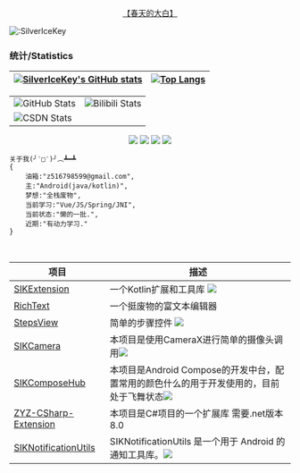 
<p align="center">
    <a href="https://blog.silvericekey.top">【春天的大白】</a>
</p>

![:SilverIceKey](https://moe-counter.glitch.me/get/@:SilverIceKey?theme=gelbooru)

### 统计/Statistics

| [![SilverIceKey's GitHub stats](https://github-readme-stats.vercel.app/api?username=SilverIceKey&show_icons=true&show=reviews,discussions_started,discussions_answered,prs_merged,prs_merged_percentage)](https://github.com/anuraghazra/github-readme-stats) | [![Top Langs](https://github-readme-stats.vercel.app/api/top-langs/?username=SilverIceKey&langs_count=8&layout=donut&hide=html,css,fluent,scss,stylus)](https://github.com/anuraghazra/github-readme-stats) |
| :------------------------------------------------------------------------------------------------------------------------------------------------------------------------------------------------------------------------------------------------------------: | :--------------------------------------------------------------------------------------------------------------------------------------------------------------------------------------------------------------: |

<table>
    <tr>
        <td><img src="https://stats-cards-azure.vercel.app/api/github?username=SilverIceKey" alt="GitHub Stats"/></td>
        <td><img src="https://stats-cards-azure.vercel.app/api/bilibili?id=9108753" alt="Bilibili Stats"/></td>
    </tr>
    <tr>
        <td><img src="https://stats-cards-azure.vercel.app/api/csdn?id=SilverIceKnife" alt="CSDN Stats"/></td>
    </tr>
</table>



<p align="center">
<img src="https://img.shields.io/badge/language-kotlin-orange.svg"/>
<img src="https://img.shields.io/badge/language-java-green.svg"/>
<img src="https://img.shields.io/badge/language-csharp-pink.svg"/>
<img src="https://img.shields.io/badge/license-MIT-blue"/>
</p>

```
关于我(╯‵□′)╯︵┻━┻
{
    油箱:"z516798599@gmail.com",
    主:"Android(java/kotlin)",
    梦想:"全栈废物",
    当前学习:"Vue/JS/Spring/JNI",
    当前状态:"懒的一批.",
    近期:"有动力学习."
}
```
<br>

| 项目                                                         | 描述                                                         |
| ------------------------------------------------------------ | ------------------------------------------------------------ |
| [SIKExtension](https://github.com/SilverIceKey/SIKExtension)  | 一个Kotlin扩展和工具库 <img src="https://jitpack.io/v/SilverIceKey/SIKExtension.svg"/> |
| [RichText](https://github.com/SilverIceKey/RichText)         | 一个挺废物的富文本编辑器                                     |
| [StepsView](https://github.com/SilverIceKey/StepsView)       | 简单的步骤控件 <img src="https://jitpack.io/v/SilverIceKey/StepsView.svg"/> |
| [SIKCamera](https://github.com/SilverIceKey/SIKCamera)       | 本项目是使用CameraX进行简单的摄像头调用<img src="https://jitpack.io/v/SilverIceKey/SIKCamera.svg"/> |
| [SIKComposeHub](https://github.com/SilverIceKey/SIKComposeHub)    | 本项目是Android Compose的开发中台，配置常用的颜色什么的用于开发使用的，目前处于飞舞状态<img src="https://jitpack.io/v/SilverIceKey/SIKComposeHub.svg"/> |
| [ZYZ-CSharp-Extension](https://github.com/ZYZ-Labs/ZYZ-CSharp-Extension)     | 本项目是C#项目的一个扩展库 需要.net版本8.0                   |
| [SIKNotificationUtils](https://github.com/SilverIceKey/SIKNotificationUtils)     | SIKNotificationUtils 是一个用于 Android 的通知工具库。<img src="https://jitpack.io/v/SilverIceKey/SIKNotificationUtils.svg"/>                |

